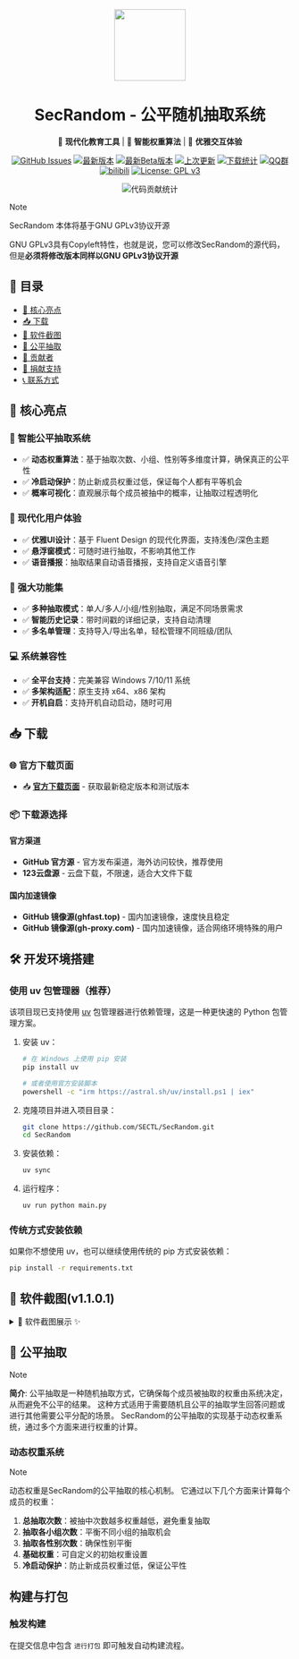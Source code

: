 <div align="center">

<image src="resources/secrandom-icon-paper.png" height="128"/>

# SecRandom - 公平随机抽取系统

🚀 **现代化教育工具** | 🎯 **智能权重算法** | 🎨 **优雅交互体验**

</div>

<!-- 项目状态徽章 -->
<div align="center">

[![GitHub Issues](https://img.shields.io/github/issues-search/SECTL/SecRandom?query=is%3Aopen&style=for-the-badge&color=00b4ab&logo=github&label=问题)](https://github.com/SECTL/SecRandom/issues)
[![最新版本](https://img.shields.io/github/v/release/SECTL/SecRandom?style=for-the-badge&color=00b4ab&label=最新正式版)](https://github.com/SECTL/SecRandom/releases/latest)
[![最新Beta版本](https://img.shields.io/github/v/release/SECTL/SecRandom?include_prereleases&style=for-the-badge&label=测试版)](https://github.com/SECTL/SecRandom/releases/)
[![上次更新](https://img.shields.io/github/last-commit/SECTL/SecRandom?style=for-the-badge&color=00b4ab&label=最后摸鱼时间)](https://github.com/SECTL/SecRandom/commits/master)
[![下载统计](https://img.shields.io/github/downloads/SECTL/SecRandom/total?style=for-the-badge&color=00b4ab&label=累计下载)](https://github.com/SECTL/SecRandom/releases)
[![QQ群](https://img.shields.io/badge/-QQ%E7%BE%A4%EF%BD%9C833875216-blue?style=for-the-badge&logo=QQ)](https://qm.qq.com/q/iWcfaPHn7W)
[![bilibili](https://img.shields.io/badge/-UP%E4%B8%BB%EF%BD%9C黎泽懿-%23FB7299?style=for-the-badge&logo=bilibili)](https://space.bilibili.com/520571577)
[![License: GPL v3](https://img.shields.io/badge/License-GPLv3-blue.svg?style=for-the-badge)](https://opensource.org/licenses/GPL-3.0)

![代码贡献统计](https://repobeats.axiom.co/api/embed/7d42538bcd781370672c00b6b6ecd5282802ee3d.svg "代码贡献统计图表")

</div>

> [!note]
> 
> SecRandom 本体将基于GNU GPLv3协议开源
> 
> GNU GPLv3具有Copyleft特性，也就是说，您可以修改SecRandom的源代码，但是**必须将修改版本同样以GNU GPLv3协议开源**

## 📖 目录
- [🌟 核心亮点](#-核心亮点)
- [📥 下载](#-下载)
- [📸 软件截图](#-软件截图)
- [📖 公平抽取](#-公平抽取)
- [🙏 贡献者](#-贡献者和特别感谢)
- [💝 捐献支持](#-捐献支持)
- [📞 联系方式](#-联系方式)

## 🌟 核心亮点

### 🎯 **智能公平抽取系统**
- ✅ **动态权重算法**：基于抽取次数、小组、性别等多维度计算，确保真正的公平性
- ✅ **冷启动保护**：防止新成员权重过低，保证每个人都有平等机会
- ✅ **概率可视化**：直观展示每个成员被抽中的概率，让抽取过程透明化

### 🎨 **现代化用户体验**
- ✅ **优雅UI设计**：基于 Fluent Design 的现代化界面，支持浅色/深色主题
- ✅ **悬浮窗模式**：可随时进行抽取，不影响其他工作
- ✅ **语音播报**：抽取结果自动语音播报，支持自定义语音引擎

### 🚀 **强大功能集**
- ✅ **多种抽取模式**：单人/多人/小组/性别抽取，满足不同场景需求
- ✅ **智能历史记录**：带时间戳的详细记录，支持自动清理
- ✅ **多名单管理**：支持导入/导出名单，轻松管理不同班级/团队

### 💻 **系统兼容性**
- ✅ **全平台支持**：完美兼容 Windows 7/10/11 系统
- ✅ **多架构适配**：原生支持 x64、x86 架构
- ✅ **开机自启**：支持开机自动启动，随时可用

## 📥 下载

### 🌐 官方下载页面
- 📥 **[官方下载页面](https://secrandom.netlify.app/download)** - 获取最新稳定版本和测试版本

### 📦 下载源选择

#### 官方渠道
- **GitHub 官方源** - 官方发布渠道，海外访问较快，推荐使用
- **123云盘源** - 云盘下载，不限速，适合大文件下载

#### 国内加速镜像
- **GitHub 镜像源(ghfast.top)** - 国内加速镜像，速度快且稳定
- **GitHub 镜像源(gh-proxy.com)** - 国内加速镜像，适合网络环境特殊的用户

## 🛠️ 开发环境搭建

### 使用 uv 包管理器（推荐）

该项目现已支持使用 [uv](https://github.com/astral-sh/uv) 包管理器进行依赖管理，这是一种更快速的 Python 包管理方案。

1. 安装 uv：
   ```bash
   # 在 Windows 上使用 pip 安装
   pip install uv
   
   # 或者使用官方安装脚本
   powershell -c "irm https://astral.sh/uv/install.ps1 | iex"
   ```

2. 克隆项目并进入项目目录：
   ```bash
   git clone https://github.com/SECTL/SecRandom.git
   cd SecRandom
   ```

3. 安装依赖：
   ```bash
   uv sync
   ```

4. 运行程序：
   ```bash
   uv run python main.py
   ```

### 传统方式安装依赖

如果你不想使用 uv，也可以继续使用传统的 pip 方式安装依赖：

```bash
pip install -r requirements.txt
```

## 📸 软件截图(v1.1.0.1)
<details>
<summary>📸 软件截图展示 ✨</summary>

![点名界面](ScreenSots/主界面_抽人_浅色.png)
![抽奖界面](ScreenSots/主界面_抽奖_浅色.png)
![历史记录](ScreenSots/主界面_抽人历史记录_浅色.png)
![设置界面](ScreenSots/设置_抽人设置_浅色.png)

</details>

## 📖 公平抽取

> [!note]
>
> **简介**:
> 公平抽取是一种随机抽取方式，它确保每个成员被抽取的权重由系统决定，从而避免不公平的结果。
> 这种方式适用于需要随机且公平的抽取学生回答问题或进行其他需要公平分配的场景。
> SecRandom的公平抽取的实现基于动态权重系统，通过多个方面来进行权重的计算。

### **动态权重系统**
> [!note]
>
> 动态权重是SecRandom的公平抽取的核心机制。
> 它通过以下几个方面来计算每个成员的权重：
> 1. **总抽取次数**：被抽中次数越多权重越低，避免重复抽取
> 2. **抽取各小组次数**：平衡不同小组的抽取机会
> 3. **抽取各性别次数**：确保性别平衡
> 4. **基础权重**：可自定义的初始权重设置
> 5. **冷启动保护**：防止新成员权重过低，保证公平性

## 构建与打包

### 触发构建
在提交信息中包含 `进行打包` 即可触发自动构建流程。

```
